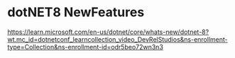 # dotNET8 NewFeatures

https://learn.microsoft.com/en-us/dotnet/core/whats-new/dotnet-8?wt.mc_id=dotnetconf_learncollection_video_DevRelStudios&ns-enrollment-type=Collection&ns-enrollment-id=odr5beo72wn3n3
